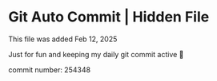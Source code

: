 # Git Auto Commit | Hidden File

This file was added Feb 12, 2025

Just for fun and keeping my daily git commit active 🤪

commit number: 254348
